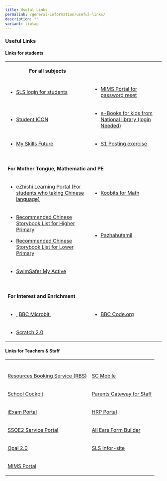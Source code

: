 ```yaml
---
title: Useful Links
permalink: /general-information/useful-links/
description: ""
variant: tiptap
---
```

<h3>Useful Links</h3>
<h4>Links for students</h4>
<table style="minWidth: 50px">
<colgroup>
<col>
<col>
</colgroup>
<tbody>
<tr>
<th rowspan="1" colspan="1">
<p>For all subjects</p>
</th>
<th rowspan="1" colspan="1">
<p></p>
</th>
</tr>
<tr>
<td rowspan="1" colspan="1">
<ul data-tight="true" class="tight">
<li>
<p><a href="https://vle.learning.moe.edu.sg/login" rel="noopener nofollow" target="_blank">SLS login for students</a>
</p>
</li>
</ul>
</td>
<td rowspan="1" colspan="1">
<ul data-tight="true" class="tight">
<li>
<p><a href="https://idp.mims.moe.gov.sg/nidp/app/login" rel="noopener nofollow" target="_blank">MIMS Portal for password reset</a>
</p>
</li>
</ul>
</td>
</tr>
<tr>
<td rowspan="1" colspan="1">
<ul data-tight="true" class="tight">
<li>
<p><a href="https://workspace.google.com/" rel="noopener nofollow" target="_blank">Student ICON</a>
</p>
</li>
</ul>
</td>
<td rowspan="1" colspan="1">
<ul data-tight="true" class="tight">
<li>
<p><a href="https://nlb.overdrive.com/library/kids" rel="noopener nofollow" target="_blank">e-Books for kids from National library (login Needed)</a>
</p>
</li>
</ul>
</td>
</tr>
<tr>
<td rowspan="1" colspan="1">
<ul>
<li>
<p><a href="https://www.myskillsfuture.gov.sg/content/student/en/primary.html" class="XqQF9c" rel="noopener noreferrer nofollow" target="_blank"><u>My Skills Future</u></a>
</p>
</li>
</ul>
</td>
<td rowspan="1" colspan="1">
<ul>
<li>
<p><a href="https://www.s1-is.moe.gov.sg/s1candidate/process/MOE_S1/S1Pin_Login" class="XqQF9c" rel="noopener noreferrer nofollow" target="_blank"><u>S1 Posting exercise</u></a>
</p>
</li>
</ul>
</td>
</tr>
<tr>
<td rowspan="1" colspan="1">
<p></p>
</td>
<td rowspan="1" colspan="1">
<p></p>
</td>
</tr>
<tr>
<td rowspan="1" colspan="2">
<p><strong>For Mother Tongue, Mathematic and PE</strong>
</p>
</td>
</tr>
<tr>
<td rowspan="1" colspan="1">
<ul data-tight="true" class="tight">
<li>
<p><a href="https://www.ezhishi.com/" rel="noopener nofollow" target="_blank">eZhishi Learning Portal (For students who taking Chinese language)</a>
</p>
</li>
</ul>
</td>
<td rowspan="1" colspan="1">
<ul data-tight="true" class="tight">
<li>
<p><a href="https://www.koobits.com/" rel="noopener nofollow" target="_blank">Koobits for Math</a>
</p>
</li>
</ul>
</td>
</tr>
<tr>
<td rowspan="1" colspan="1">
<ul>
<li>
<p><a href="/files/Recommended_Chinese_Storybook_List_for_Higher_Primary.pdf" rel="noopener nofollow" target="_blank">Recommended Chinese Storybook List for Higher Primary</a>
</p>
</li>
<li>
<p><a href="/files/Recommended_Chinese_Storybook_List_for_Lower_Primary.pdf" rel="noopener nofollow" target="_blank">Recommended Chinese Storybook List for Lower Primary</a>
</p>
</li>
</ul>
</td>
<td rowspan="1" colspan="1">
<ul data-tight="true" class="tight">
<li>
<p><a href="https://pazhahutamil.com/login/index.php" rel="noopener nofollow" target="_blank">Pazhahutamil</a>
</p>
</li>
</ul>
</td>
</tr>
<tr>
<td rowspan="1" colspan="1">
<ul>
<li>
<p><a href="https://members.myactivesg.com/swimsafer/" class="XqQF9c" rel="noopener noreferrer nofollow" target="_blank"><u>SwimSafer My Active</u></a>
</p>
</li>
</ul>
</td>
<td rowspan="1" colspan="1">
<p></p>
</td>
</tr>
<tr>
<td rowspan="1" colspan="1">
<p></p>
</td>
<td rowspan="1" colspan="1">
<p></p>
</td>
</tr>
<tr>
<td rowspan="1" colspan="2">
<p><strong>For Interest and Enrichment</strong>
</p>
</td>
</tr>
<tr>
<td rowspan="1" colspan="1">
<ul>
<li>
<p><a href="http://schoolibrary.moe.edu.sg/westgrovepri/cgi-bin/spydus.exe/MSGTRN/WPAC/HOME" class="XqQF9c" rel="noopener noreferrer nofollow" target="_blank"><u>&nbsp;</u></a>
<a href="https://makecode.microbit.org/" class="XqQF9c" rel="noopener noreferrer nofollow" target="_blank"><u>BBC Microbit&nbsp;</u>
</a>
</p>
</li>
</ul>
</td>
<td rowspan="1" colspan="1">
<ul>
<li>
<p><a href="https://studio.code.org/courses" class="XqQF9c" rel="noopener noreferrer nofollow" target="_blank"><u>BBC </u></a>
<a href="https://studio.code.org/courses" rel="noopener noreferrer nofollow" target="_blank"><u>Code.org</u>
</a>
</p>
</li>
</ul>
</td>
</tr>
<tr>
<td rowspan="1" colspan="1">
<ul>
<li>
<p><a href="https://scratch.mit.edu/" class="XqQF9c" rel="noopener noreferrer nofollow" target="_blank"><u>Scratch 2.0</u></a>
</p>
</li>
</ul>
</td>
<td rowspan="1" colspan="1">
<p></p>
</td>
</tr>
</tbody>
</table>
<h4>Links for Teachers &amp; Staff</h4>
<table style="minWidth: 50px">
<colgroup>
<col>
<col>
</colgroup>
<tbody>
<tr>
<th rowspan="1" colspan="1">
<p></p>
</th>
<th rowspan="1" colspan="1">
<p></p>
</th>
</tr>
<tr>
<td rowspan="1" colspan="1">
<p><a href="https://rbs.avero-tech.com/login.html" rel="noopener nofollow" target="_blank">Resources Booking Service (RBS)</a>
</p>
</td>
<td rowspan="1" colspan="1">
<p><a href="https://scmobile.moe.edu.sg/home" rel="noopener nofollow" target="_blank">SC Mobile</a>
</p>
</td>
</tr>
<tr>
<td rowspan="1" colspan="1">
<p><a href="https://schoolcockpit.moe.gov.sg/" rel="noopener nofollow" target="_blank">School Cockpit</a>
</p>
</td>
<td rowspan="1" colspan="1">
<p><a href="https://pg.moe.edu.sg/" rel="noopener nofollow" target="_blank">Parents Gateway for Staff</a>
</p>
</td>
</tr>
<tr>
<td rowspan="1" colspan="1">
<p><a href="https://iexams.seab.gov.sg/login" rel="noopener nofollow" target="_blank">iExam Portal</a>
</p>
</td>
<td rowspan="1" colspan="1">
<p><a href="https://www.hrp.gov.sg" rel="noopener nofollow" target="_blank">HRP Portal</a>
</p>
</td>
</tr>
<tr>
<td rowspan="1" colspan="1">
<p><a href="https://ssoe2.moe.edu.sg/" rel="noopener nofollow" target="_blank">SSOE2 Service Portal</a>
</p>
</td>
<td rowspan="1" colspan="1">
<p><a href="https://allears.estl.edu.sg/" rel="noopener nofollow" target="_blank">All Ears Form Builder</a>
</p>
</td>
</tr>
<tr>
<td rowspan="1" colspan="1">
<p><a href="https://idm.opal2.moe.edu.sg/" rel="noopener nofollow" target="_blank">Opal 2.0</a>
</p>
</td>
<td rowspan="1" colspan="1">
<p><a href="https://vle.learning.moe.edu.sg/login" rel="noopener nofollow" target="_blank">SLS Infor-site</a>
</p>
</td>
</tr>
<tr>
<td rowspan="1" colspan="1">
<p><a href="https://idp.mims.moe.gov.sg/nidp/app/login" rel="noopener nofollow" target="_blank">MIMS Portal</a>
</p>
</td>
<td rowspan="1" colspan="1">
<p></p>
</td>
</tr>
</tbody>
</table>
<p></p>